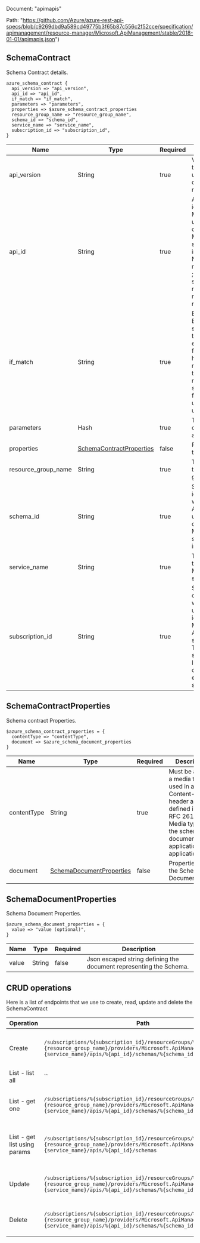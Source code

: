 Document: "apimapis"


Path: "https://github.com/Azure/azure-rest-api-specs/blob/c9269dbd9a589cd49775b3f65b87c556c2f52cce/specification/apimanagement/resource-manager/Microsoft.ApiManagement/stable/2018-01-01/apimapis.json")

## SchemaContract

Schema Contract details.

```puppet
azure_schema_contract {
  api_version => "api_version",
  api_id => "api_id",
  if_match => "if_match",
  parameters => "parameters",
  properties => $azure_schema_contract_properties
  resource_group_name => "resource_group_name",
  schema_id => "schema_id",
  service_name => "service_name",
  subscription_id => "subscription_id",
}
```

| Name        | Type           | Required       | Description       |
| ------------- | ------------- | ------------- | ------------- |
|api_version | String | true | Version of the API to be used with the client request. |
|api_id | String | true | API revision identifier. Must be unique in the current API Management service instance. Non-current revision has ;rev=n as a suffix where n is the revision number. |
|if_match | String | true | ETag of the Entity. ETag should match the current entity state from the header response of the GET request or it should be * for unconditional update. |
|parameters | Hash | true | The schema contents to apply. |
|properties | [SchemaContractProperties](#schemacontractproperties) | false | Properties of the Schema. |
|resource_group_name | String | true | The name of the resource group. |
|schema_id | String | true | Schema identifier within an API. Must be unique in the current API Management service instance. |
|service_name | String | true | The name of the API Management service. |
|subscription_id | String | true | Subscription credentials which uniquely identify Microsoft Azure subscription. The subscription ID forms part of the URI for every service call. |
        
## SchemaContractProperties

Schema contract Properties.

```puppet
$azure_schema_contract_properties = {
  contentType => "contentType",
  document => $azure_schema_document_properties
}
```

| Name        | Type           | Required       | Description       |
| ------------- | ------------- | ------------- | ------------- |
|contentType | String | true | Must be a valid a media type used in a Content-Type header as defined in the RFC 2616. Media type of the schema document (e.g. application/json, application/xml). |
|document | [SchemaDocumentProperties](#schemadocumentproperties) | false | Properties of the Schema Document. |
        
## SchemaDocumentProperties

Schema Document Properties.

```puppet
$azure_schema_document_properties = {
  value => "value (optional)",
}
```

| Name        | Type           | Required       | Description       |
| ------------- | ------------- | ------------- | ------------- |
|value | String | false | Json escaped string defining the document representing the Schema. |



## CRUD operations

Here is a list of endpoints that we use to create, read, update and delete the SchemaContract

| Operation | Path | Verb | Description | OperationID |
| ------------- | ------------- | ------------- | ------------- | ------------- |
|Create|`/subscriptions/%{subscription_id}/resourceGroups/%{resource_group_name}/providers/Microsoft.ApiManagement/service/%{service_name}/apis/%{api_id}/schemas/%{schema_id}`|Put|Creates or updates schema configuration for the API.|ApiSchema_CreateOrUpdate|
|List - list all|``||||
|List - get one|`/subscriptions/%{subscription_id}/resourceGroups/%{resource_group_name}/providers/Microsoft.ApiManagement/service/%{service_name}/apis/%{api_id}/schemas/%{schema_id}`|Get|Get the schema configuration at the API level.|ApiSchema_Get|
|List - get list using params|`/subscriptions/%{subscription_id}/resourceGroups/%{resource_group_name}/providers/Microsoft.ApiManagement/service/%{service_name}/apis/%{api_id}/schemas`|Get|Get the schema configuration at the API level.|ApiSchema_ListByApi|
|Update|`/subscriptions/%{subscription_id}/resourceGroups/%{resource_group_name}/providers/Microsoft.ApiManagement/service/%{service_name}/apis/%{api_id}/schemas/%{schema_id}`|Put|Creates or updates schema configuration for the API.|ApiSchema_CreateOrUpdate|
|Delete|`/subscriptions/%{subscription_id}/resourceGroups/%{resource_group_name}/providers/Microsoft.ApiManagement/service/%{service_name}/apis/%{api_id}/schemas/%{schema_id}`|Delete|Deletes the schema configuration at the Api.|ApiSchema_Delete|
